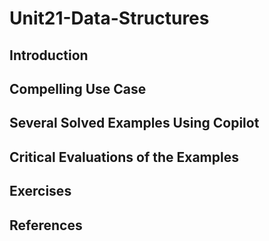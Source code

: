 #  Unit21-Data-Structures
## Introduction
## Compelling Use Case
## Several Solved Examples Using Copilot
## Critical Evaluations of the Examples
## Exercises
## References
